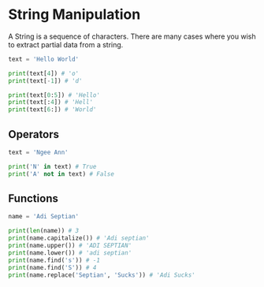 # String Manipulation
A String is a sequence of characters. There are many cases where you wish to extract partial data from a string.
```py
text = 'Hello World'

print(text[4]) # 'o'
print(text[-1]) # 'd'

print(text[0:5]) # 'Hello'
print(text[:4]) # 'Hell'
print(text[6:]) # 'World'
```

## Operators
```py
text = 'Ngee Ann'

print('N' in text) # True
print('A' not in text) # False
```

## Functions
```py
name = 'Adi Septian'

print(len(name)) # 3
print(name.capitalize()) # 'Adi septian'
print(name.upper()) # 'ADI SEPTIAN'
print(name.lower()) # 'adi septian'
print(name.find('s')) # -1
print(name.find('S')) # 4
print(name.replace('Septian', 'Sucks')) # 'Adi Sucks'
```
